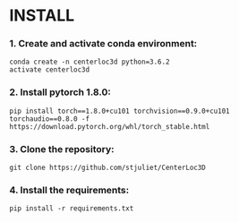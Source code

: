 # INSTALL

### 1. Create and activate conda environment:
```
conda create -n centerloc3d python=3.6.2
activate centerloc3d
```

### 2. Install pytorch 1.8.0:
```
pip install torch==1.8.0+cu101 torchvision==0.9.0+cu101 torchaudio==0.8.0 -f https://download.pytorch.org/whl/torch_stable.html
```

### 3. Clone the repository:
```
git clone https://github.com/stjuliet/CenterLoc3D
```

### 4. Install the requirements:
```
pip install -r requirements.txt
```

